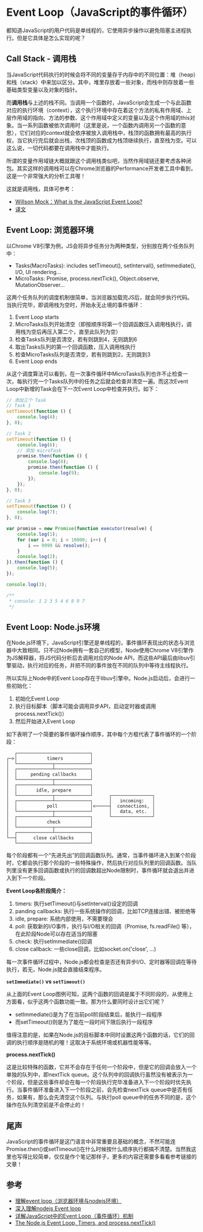 # Event Loop（JavaScript的事件循环）

都知道JavaScript的用户代码是单线程的，它使用异步操作以避免阻塞主进程执行。但是它具体是怎么实现的呢？

## Call Stack - 调用栈

当JavaScript代码执行的时候会将不同的变量存于内存中的不同位置：堆（heap）和栈（stack）中来加以区分。其中，堆里存放着一些对象，而栈中则存放着一些基础类型变量以及对象的指针。

而**调用栈**与上述的栈不同。当调用一个函数时，JavaScript会生成一个与此函数对应的执行环境（context），这个执行环境中存在着这个方法的私有作用域、上层作用域的指向、方法的参数、这个作用域中定义的变量以及这个作用域的this对象。当一系列函数被依次调用时（这里是说，一个函数内调用另一个函数的意思），它们对应的context就会依序被放入调用栈中，栈顶的函数拥有最高的执行权，当它执行完后就会出栈，次栈顶的函数成为栈顶继续执行，直至栈为空。可以这么说，一切代码都要在调用栈中才能执行。

所谓的变量作用域链大概就跟这个调用栈类似吧，当然作用域链还要考虑各种闭包。其实这样的调用栈可以在Chrome浏览器的Performance开发者工具中看到，这是一个非常强大的分析工具喔！

这就是调用栈，具体可参考：

- [Willson Mock：What is the JavaScript Event Loop?](http://altitudelabs.com/blog/what-is-the-javascript-event-loop/)
- [译文](https://segmentfault.com/a/1190000006811224)

## Event Loop: 浏览器环境

以Chrome V8引擎为例，JS会将异步任务分为两种类型，分别放在两个任务队列中：

- Tasks(MacroTasks): includes setTimeout(), setInterval(), setImmediate(), I/O, UI rendering...
- MicroTasks: Promise, process.nextTick(), Object.observe, MutationObserver...

这两个任务队列的调度机制很简单，当浏览器加载完JS后，就会同步执行代码。当执行完毕，即调用栈为空时，开始永无止境的事件循环：

1. Event Loop starts
2. MicroTasks队列开始清空（即按顺序将第一个回调函数压入调用栈执行，调用栈为空后再压入第二个，直至此队列为空）
3. 检查Tasks队列是否清空，若有则跳到4，无则跳到6
4. 取出Tasks队列的第一个回调函数，压入调用栈执行
5. 检查MicroTasks队列是否清空，若有则跳到2，无则跳到3
6. Event Loop ends

从这个调度算法可以看到，在一次事件循环中MicroTasks队列也许不止检查一次，每执行完一个Tasks队列中的任务之后就会检查并清空一遍。而这次Event Loop中新增的Task会在下一次Event Loop中检查并执行。如下：

````javascript
// 添加三个 Task
// Task 1
setTimeout(function () {
    console.log(4);
}, 0);

// Task 2
setTimeout(function () {
    console.log(6);
    // 添加 microTask
    promise.then(function () {
        console.log(8);
        promise.then(function () {
            console.log(9);
        });
    });
}, 0);

// Task 3
setTimeout(function () {
    console.log(7);
}, 0);

var promise = new Promise(function executor(resolve) {
    console.log(1);
    for (var i = 0; i < 10000; i++) {
        i == 9999 && resolve();
    }
    console.log(2);
}).then(function () {
    console.log(5);
});

console.log(3);

/**
 * console: 1 2 3 5 4 6 8 9 7
 */
````

## Event Loop: Node.js环境

在Node.js环境下，JavaScript引擎还是单线程的，事件循环表现出的状态与浏览器中大致相同。只不过Node拥有一套自己的模型，Node使用Chrome V8引擎作为JS解释器，将JS代码分析后去调用对应的Node API，而这些API最后由libuv引擎驱动，执行对应的任务，并把不同的事件放在不同的队列中等待主线程执行。

所以实际上Node中的Event Loop存在于libuv引擎中。Node.js启动后，会进行一些初始化：

1. 初始化Event Loop
2. 执行目标脚本（脚本可能会调用异步API，启动定时器或调用process.nextTick()）
3. 然后开始进入Event Loop

如下表明了一个简要的事件循环操作顺序，其中每个方框代表了事件循环的一个阶段：

````
   ┌───────────────────────────┐
┌─>│           timers          │
│  └─────────────┬─────────────┘
│  ┌─────────────┴─────────────┐
│  │     pending callbacks     │
│  └─────────────┬─────────────┘
│  ┌─────────────┴─────────────┐
│  │       idle, prepare       │
│  └─────────────┬─────────────┘      ┌───────────────┐
│  ┌─────────────┴─────────────┐      │   incoming:   │
│  │           poll            │<─────┤  connections, │
│  └─────────────┬─────────────┘      │   data, etc.  │
│  ┌─────────────┴─────────────┐      └───────────────┘
│  │           check           │
│  └─────────────┬─────────────┘
│  ┌─────────────┴─────────────┐
└──┤      close callbacks      │
   └───────────────────────────┘
````

每个阶段都有一个“先进先出”的回调函数队列。通常，当事件循环进入到某个阶段时，它都会执行那个阶段的一些特殊操作，然后执行对应队列里的回调函数。当队列里没有更多回调函数或执行的回调数超出Node限制时，事件循环就会退出并进入到下一个阶段。

**Event Loop各阶段简介：**

1. timers: 执行setTimeout()与setInterval()设定的回调
2. panding callbacks: 执行一些系统操作的回调，比如TCP连接出错、被拒绝等
3. idle, prepare: 系统内部使用，不需要理会
4. poll: 获取新的I/O事件，执行与I/O相关的回调（Promise, fs.readFile() 等），在此阶段Node可以存在适当的阻塞
5. check: 执行setImmediate()回调
6. close callback: 一些close回调，比如socket.on('close', ...)

每一次事件循环过程中，Node.js都会检查是否还有异步I/O、定时器等回调在等待执行，若无，Node.js就会直接结束程序。

**`setImmediate()` vs `setTimeout()`**

从上面的Event Loop图例可知，这两个函数的回调是属于不同阶段的，从使用上方面看，似乎这两个函数功能一致。那为什么要同时设计出它们呢？

- setImmediate()是为了在当前poll阶段结束后，能执行一段程序
- 而setTimeout()则是为了能在一段时间下限后执行一段程序

值得注意的是，如果在Node.js的目标脚本中同时设置这两个函数的话，它们的回调的执行顺序是随机的喔！这取决于系统环境或机器性能等等。

**process.nextTick()**

这是比较特殊的函数，它并不会存在于任何一个阶段中，但是它的回调会放入一个单独的队列中，即nextTick queue。这个队列中的回调执行虽然没有被表示为一个阶段，但是这些事件却会在每一个阶段执行完毕准备进入下一个阶段时优先执行。当事件循环准备进入下一个阶段之前，会先检查nextTick queue中是否有任务，如果有，那么会先清空这个队列。与执行poll queue中的任务不同的是，这个操作在队列清空前是不会停止的！

## 尾声

JavaScript的事件循环是这门语言中非常重要且基础的概念，不然可能连Promise.then()或setTimeout()在什么时候按什么顺序执行都搞不清楚。当然我这里也写得比较简单，仅仅是作个笔记那样子，更多的内容还需要多看看参考链接的文章！

## 参考

- [理解event loop（浏览器环境与nodejs环境）](https://zhuanlan.zhihu.com/p/47152694)
- [深入理解nodejs Event loop](https://blog.csdn.net/zxc024000/article/details/76588581)
- [详解JavaScript中的Event Loop（事件循环）机制](https://blog.csdn.net/qq_33572444/article/details/79106935)
- [The Node.js Event Loop, Timers, and process.nextTick()](https://nodejs.org/en/docs/guides/event-loop-timers-and-nexttick/)

